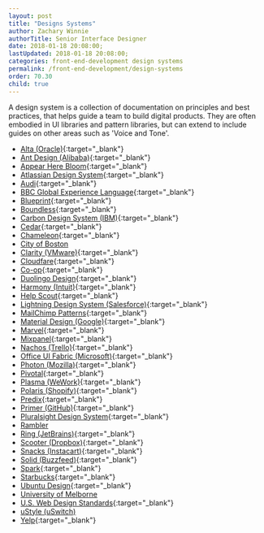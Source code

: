 ```yaml
---
layout: post
title: "Designs Systems"
author: Zachary Winnie
authorTitle: Senior Interface Designer
date: 2018-01-18 20:08:00;
lastUpdated: 2018-01-18 20:08:00;
categories: front-end-development design systems
permalink: /front-end-development/design-systems
order: 70.30
child: true
---
```


A design system is a collection of documentation on principles and best practices, that helps guide a team to build digital products. They are often embodied in UI libraries and pattern libraries, but can extend to include guides on other areas such as 'Voice and Tone'.

* [Alta (Oracle)](http://www.oracle.com/webfolder/ux/middleware/alta/index.html){:target="_blank"}
* [Ant Design (Alibaba)](https://ant.design/){:target="_blank"}
* [Appear Here Bloom](http://bloom.appearhere.co.uk/){:target="_blank"}
* [Atlassian Design System](https://atlassian.design/){:target="_blank"}
* [Audi](http://www.audi.com/ci/en/guides/user-interface/introduction.html){:target="_blank"}
* [BBC Global Experience Language](http://www.bbc.co.uk/gel){:target="_blank"}
* [Blueprint](http://blueprintjs.com/){:target="_blank"}
* [Boundless](https://boundless.js.org/){:target="_blank"}
* [Carbon Design System (IBM)](http://carbondesignsystem.com/){:target="_blank"}
* [Cedar](http://rei.github.io/rei-cedar/){:target="_blank"}
* [Chameleon](http://pusher.github.io/chameleon/){:target="_blank"}
* [City of Boston](https://cob-patterns-staging.herokuapp.com/)
* [Clarity (VMware)](https://vmware.github.io/clarity/){:target="_blank"}
* [Cloudfare](https://cloudflare.github.io/cf-ui/){:target="_blank"}
* [Co-op](https://coop-design-manual.herokuapp.com/){:target="_blank"}
* [Duolingo Design](https://www.duolingo.com/design/){:target="_blank"}
* [Harmony (Intuit)](http://harmony.intuit.com/){:target="_blank"}
* [Help Scout](http://style.helpscout.com/){:target="_blank"}
* [Lightning Design System (Salesforce)](https://www.lightningdesignsystem.com/){:target="_blank"}
* [MailChimp Patterns](https://ux.mailchimp.com/patterns){:target="_blank"}
* [Material Design (Google)](https://material.io/guidelines/#introduction-goals){:target="_blank"}
* [Marvel](https://marvelapp.com/styleguide/overview/introduction){:target="_blank"}
* [Mixpanel](http://mixpanel.github.io/mixpanel-common/examples/style-guide-new/){:target="_blank"}
* [Nachos (Trello)](https://design.trello.com/){:target="_blank"}
* [Office UI Fabric (Microsoft)](https://dev.office.com/fabric){:target="_blank"}
* [Photon (Mozilla)](https://design.firefox.com/){:target="_blank"}
* [Pivotal](http://styleguide.pivotal.io/){:target="_blank"}
* [Plasma (WeWork)](http://plasma.guide/){:target="_blank"}
* [Polaris (Shopify)](https://polaris.shopify.com/){:target="_blank"}
* [Predix](https://www.predix-ui.com/#/home){:target="_blank"}
* [Primer (GitHub)](http://primercss.io/){:target="_blank"}
* [Pluralsight Design System](http://design-system.pluralsight.com/){:target="_blank"}
* [Rambler](http://ui-kit.rambler.ru/#/components)
* [Ring (JetBrains)](http://www.jetbrains.org/ring-ui/index.html){:target="_blank"}
* [Scooter (Dropbox)](http://dropbox.github.io/scooter/index.html){:target="_blank"}
* [Snacks (Instacart)](https://instacart.github.io/Snacks/){:target="_blank"}
* [Solid (Buzzfeed)](http://solid.buzzfeed.com/){:target="_blank"}
* [Spark](https://sparkdesignsystem.com/){:target="_blank"}
* [Starbucks](https://www.starbucks.com/static/reference/styleguide/){:target="_blank"}
* [Ubuntu Design](http://design.ubuntu.com/){:target="_blank"}
* [University of Melborne](https://web.unimelb.edu.au/)
* [U.S. Web Design Standards](https://standards.usa.gov/){:target="_blank"}
* [uStyle (uSwitch)](https://ustyle.guide/)
* [Yelp](http://yelp.com/styleguide){:target="_blank"}